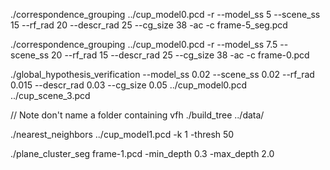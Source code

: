  ./correspondence_grouping ../cup_model0.pcd  -r --model_ss 5 --scene_ss 15 --rf_rad 20 --descr_rad 25 --cg_size 38 -ac -c  frame-5_seg.pcd 

./correspondence_grouping ../cup_model0.pcd -r --model_ss 7.5 --scene_ss 20 --rf_rad 15 --descr_rad 25 --cg_size 38 -ac -c frame-0.pcd 

./global_hypothesis_verification --model_ss 0.02 --scene_ss 0.02 --rf_rad 0.015 --descr_rad 0.03 --cg_size 0.05 ../cup_model0.pcd ../cup_scene_3.pcd 

// Note don't name a folder containing vfh
./build_tree ../data/

./nearest_neighbors ../cup_model1.pcd -k 1 -thresh 50

./plane_cluster_seg frame-1.pcd -min_depth 0.3 -max_depth 2.0
